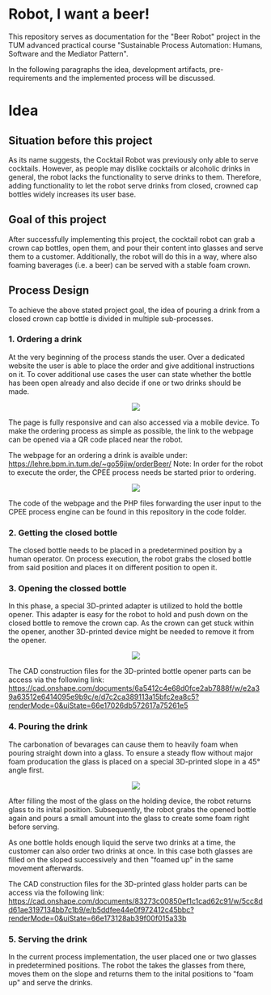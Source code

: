 # Robot, I want a beer!
This repository serves as documentation for the "Beer Robot" project in the TUM advanced practical course "Sustainable Process Automation: Humans, Software and the Mediator Pattern".

In the following paragraphs the idea, development artifacts, pre-requirements and the implemented process will be discussed.


# Idea

## Situation before this project
As its name suggests, the Cocktail Robot was previously only able to serve cocktails. However, as people may dislike cocktails or alcoholic drinks in general, the robot lacks the functionality to serve drinks to them. Therefore, adding functionality to let the robot serve drinks from closed, crowned cap bottles widely increases its user base.

## Goal of this project
After successfully implementing this project, the cocktail robot can grab a crown cap bottles, open them, and pour their content into glasses and serve them to a customer. Additionally, the robot will do this in a way, where also foaming baverages (i.e. a beer) can be served with a stable foam crown.

## Process Design
To achieve the above stated project goal, the idea of pouring a drink from a closed crown cap bottle is divided in multiple sub-processes.

### 1. Ordering a drink
At the very beginning of the process stands the user. Over a dedicated website the user is able to place the order and give additional instructions on it. To cover additional use cases the user can state whether the bottle has been open already and also decide if one or two drinks should be made.

<div style="text-align:center"><img src="orderingWebpage.png" /></div>

The page is fully responsive and can also accessed via a mobile device. To make the ordering process as simple as possible, the link to the webpage can be opened via a QR code placed near the robot.

The webpage for an ordering a drink is avaible under: https://lehre.bpm.in.tum.de/~go56jiw/orderBeer/
Note: In order for the robot to execute the order, the CPEE process needs be started prior to ordering.


<div style="text-align:center"><img src="qrCodeWebpage.png" /></div>

The code of the webpage and the PHP files forwarding the user input to the CPEE process engine can be found in this repository in the code folder. 

### 2. Getting the closed bottle
The closed bottle needs to be placed in a predetermined position by a human operator. On process execution, the robot grabs the closed bottle from said position and places it on different position to open it.

### 3. Opening the clossed bottle
In this phase, a special 3D-printed adapter is utilized to hold the bottle opener. This adapter is easy for the robot to hold and push down on the closed bottle to remove the crown cap. 
As the crown can get stuck within the opener, another 3D-printed device might be needed to remove it from the opener.

<div style="text-align:center"><img src="bottleOpener.png" /></div>

The CAD construction files for the 3D-printed bottle opener parts can be access via the following link: https://cad.onshape.com/documents/6a5412c4e68d0fce2ab7888f/w/e2a39a63512e6414095e9b9c/e/d7c2ca389113a15bfc2ea8c5?renderMode=0&uiState=66e17026db572617a75261e5


### 4. Pouring the drink
The carbonation of bevarages can cause them to heavily foam when pouring straight down into a glass. To ensure a steady flow without major foam producation the glass is placed on a special 3D-printed slope in a 45° angle first.

<div style="text-align:center"><img src="glassHolder.png" /></div>


After filling the most of the glass on the holding device, the robot returns glass to its inital position. Subsequently, the robot grabs the opened bottle again and pours a small amount into the glass to create some foam right before serving.

As one bottle holds enough liquid the serve two drinks at a time, the customer can also order two drinks at once. In this case both glasses are filled on the sloped successively and then "foamed up" in the same movement afterwards.

The CAD construction files for the 3D-printed glass holder parts can be access via the following link: https://cad.onshape.com/documents/83273c00850ef1c1cad62c91/w/5cc8dd61ae3197134bb7c1b9/e/b5ddfee44e0f972412c45bbc?renderMode=0&uiState=66e173128ab39f00f015a33b


### 5. Serving the drink 
In the current process implementation, the user placed one or two glasses in predetermined positions. The robot the takes the glasses from there, moves them on the slope and returns them to the inital positions to "foam up" and serve the drinks.



